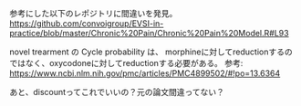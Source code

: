 参考にした以下のレポジトリに間違いを発見。
https://github.com/convoigroup/EVSI-in-practice/blob/master/Chronic%20Pain/Chronic%20Pain%20Model.R#L93

novel trearment の Cycle probability は、
morphineに対してreductionするのではなく、oxycodoneに対してreductionする必要がある。
参考: https://www.ncbi.nlm.nih.gov/pmc/articles/PMC4899502/#!po=13.6364

あと、discountってこれでいいの？元の論文間違ってない？